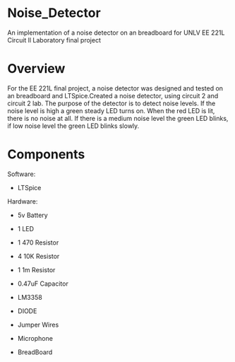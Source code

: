# Noise_Detector
An implementation of a noise detector on an breadboard for UNLV EE 221L Circuit ll Laboratory final project

# Overview
For the EE 221L final project, a noise detector was designed and tested on an breadboard and  LTSpice.Created a noise detector, using circuit 2 and circuit 2 lab. The purpose of the   detector is to detect noise levels. If the noise level is high a green steady LED turns on.   When the red LED is lit, there is no noise at all. If there is a medium noise level the green LED blinks, if low noise level the green LED blinks slowly. 

# Components

Software:

 * LTSpice

  Hardware:

  - 5v Battery
  
  - 1 LED
  - 1 470 Resistor
  - 4 10K Resistor
  - 1 1m Resistor
  - 0.47uF Capacitor
  - LM3358
  - DIODE
  - Jumper Wires
  - Microphone
  - BreadBoard
    
    
